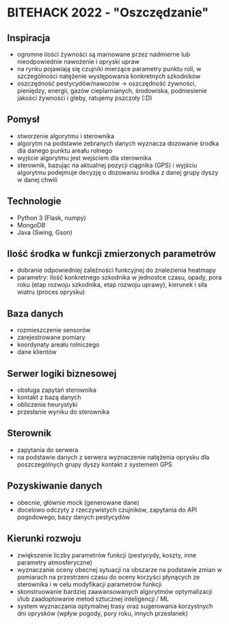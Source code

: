 # BITEHACK 2022 - "Oszczędzanie"

## Inspiracja
* ogromne ilości żywności są marnowane przez nadmierne lub nieodpowiednie nawożenie i opryski upraw
* na rynku pojawiają się czujniki mierzące parametry punktu roli, w szczególności natężenie występowania konkretnych szkodników
* oszczędność pestycydów/nawozów → oszczędność żywności, pieniędzy, energii, gazów cieplarnianych, środowiska, podniesienie jakości żywności i gleby, ratujemy pszczoły (:D) 

## Pomysł
* stworzenie algorytmu i sterownika
* algorytm na podstawie zebranych danych wyznacza dozowanie środka dla danego punktu areału rolnego
* wyjście algorytmu jest wejściem dla sterownika
* sterownik, bazując na aktualnej pozycji ciągnika (GPS) i wyjściu algorytmu podejmuje decyzję o dozowaniu środka z danej grupy dyszy w danej chwili

## Technologie
* Python 3 (Flask, numpy)
* MongoDB
* Java (Swing, Gson)

## Ilość środka w funkcji zmierzonych parametrów
* dobranie odpowiedniej zależności funkcyjnej do znalezienia heatmapy
* parametry: ilość konkretnego szkodnika w jednostce czasu, opady, pora roku (etap rozwoju szkodnika, etap rozwoju uprawy), kierunek i siła wiatru (proces oprysku)

## Baza danych
* rozmieszczenie sensorów
* zarejestrowane pomiary
* koordynaty areału rolniczego
* dane klientów

## Serwer logiki biznesowej
* obsługa zapytań sterownika
* kontakt z bazą danych
* obliczenie heurystyki
* przesłanie wyniku do sterownika

## Sterownik
* zapytania do serwera
* na podstawie danych z serwera wyznaczenie natężenia oprysku dla poszczególnych grupy dyszy
kontakt z systemem GPS

## Pozyskiwanie danych
* obecnie, głównie mock (generowane dane)
* docelowo odczyty z rzeczywistych czujników, zapytania do API pogodowego, bazy danych pestycydów

## Kierunki rozwoju
* zwiększenie liczby parametrów funkcji (pestycydy, koszty, inne parametry atmosferyczne)
* wyznaczanie oceny obecnej sytuacji na obszarze na podstawie zmian w pomiarach na przestrzeni czasu do oceny korzyści płynących ze sterownika i w celu modyfikacji parametrów funkcji
* skonstruowanie bardziej zaawansowanych algorytmów optymalizacji i/lub zaadoptowanie metod sztucznej inteligencji / ML
* system wyznaczania optymalnej trasy oraz sugerowania korzystnych dni oprysków (wpływ pogody, pory roku, innych przesłanek)




